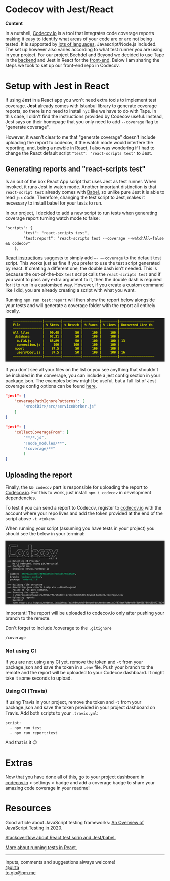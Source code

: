 # Codecov with Jest/React

**Content**

In a nutshell, [Codecov.io](http://codecov.io) is a tool that integrates code coverage reports making it easy to identify what areas of your code are or are not being tested. It is supported by [lots of languages](https://docs.codecov.io/docs/supported-languages), Javascript/Node.js included. The set up however also varies according to what test runner you are using in your project. For our project Bechdel and Beyond we decided to use Tape in the [backend](https://github.com/fac19/Bechdel-Beyond-backend) and Jest in React for the [front-end](https://github.com/fac19/Bechdel-Beyond). Below I am sharing the steps we took to set up our front-end repo in Codecov.

# Setup with Jest in React

If using **Jest** in a React app you won't need extra tools to implement test coverage. **Jest** already comes with Istanbul library to generate coverage reports, so there is no need to install `nyc` like we have to do with Tape. In this case, I didn't find the instructions provided by Codecov useful. Instead, Jest says on their homepage that you only need to add `--coverage` flag to "generate coverage". 

However, it wasn't clear to me that "generate coverage" doesn't include uploading the report to codecov, if the watch mode would interfere  the reporting, and, being a newbie in React, I also was wondering if I had to change the React default script `"test": "react-scripts test"` to Jest. 

## Generating reports and "react-scripts test"

Is an out of the box React App script that uses Jest as test runner. When invoked, it runs Jest in watch mode. Another important distinction is that `react-script test` already comes with [Babel](https://babeljs.io/docs/en/index.html), so unlike pure Jest it is able to read `jsx` code. Therefore, changing the test script to Jest, makes it necessary to install babel for your tests to run.

In our project, I decided to add a new script to run tests when generating coverage report turning watch mode to false:

```
"scripts": {
		"test": "react-scripts test",
		"test:report": "react-scripts test --coverage --watchAll=false && codecov"
	}, 
```

[React instructions](https://create-react-app.dev/docs/running-tests/#coverage-reporting) suggests to simply add `—- —-coverage` to the default test script. This works just as fine if you prefer to use the test script generated by react. If creating a different one, the double dash isn't needed. This is because the out-of-the-box `test` script calls the  `react-scripts test` and if you want to pass any extra argument to it, then the double dash is required for it to run in a customised way. However, if you create a custom command like I did, you are already creating a script with what you want.

Running `npm run test:report`   will then show the report below alongside your tests and will generate a coverage folder with the report all entirely locally.

![report example](./img/Screenshot_2020-05-21_at_09.03.32.png)

If you don't see all your files on the list or you see anything that shouldn't be included in the converage, you can include a jest config section in your package.json. The examples below might be useful, but a full list of Jest coverage config options can be found [here](https://jestjs.io/docs/en/configuration).

```json
"jest": {
	"coveragePathIgnorePatterns": [
		"<rootDir>/src/serviceWorker.js"
	]
}
```

```json
"jest": {
	"collectCoverageFrom": [
		"**/*.js",
		"!node_modules/**",
		"!coverage/**"
		]
}
```

## Uploading the report

Finally, the  `&& codecov` part is responsible for uploading the report to [Codecov.io](http://codecov.io). For this to work, just install `npm i codecov` in development dependencies. 

To test if you can send a report to Codecov, register to [codecov.io](http://codecov.io) with the account where your repo lives and add the token provided at the end of the script above `-t <token>`

When running your script (assuming you have tests in your project) you should see the below in your terminal:

![codecov report example](./img/Screenshot_2020-05-30_at_13.55.39.png)

Important! The report will be uploaded to codecov.io only after pushing your branch to the remote. 

Don't forget to include /coverage to the `.gitignore`

```
/coverage
```

### **Not using CI**

If you are not using any CI yet, remove the token and `-t` from your package.json and save the token in a `.env` file. Push your branch to the remote and the report will be uploaded to your Codecov dashboard. It might take it some seconds to upload.

### **Using CI (Travis)**

If using Travis in your project, remove the token and `-t` from your package.json and save the token provided in your project dashboard on Travis. Add both scripts to your `.travis.yml`:

```
script:
  - npm run test
  - npm run report:test
```

And that is it 😉

# Extras

Now that you have done all of this, go to your project dashboard in [codecov.io](http://code.io) > settings > badge and add a coverage badge to share your amazing code coverage in your readme! 

# Resources

Good article about JavaScript testing frameworks: [An Overview of JavaScript Testing in 2020](https://medium.com/welldone-software/an-overview-of-javascript-testing-7ce7298b9870).

[Stackoverflow about React test scrip and Jest/babel.](https://stackoverflow.com/questions/53322632/using-jest-vs-react-scripts-test)

[More about running tests in React.](https://create-react-app.dev/docs/running-tests/)

---

Inputs, comments and suggestions always welcome!</br>
[@glrta](https://github.com/glrta)</br>
to.gio@pm.me
